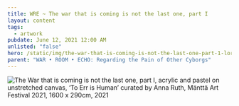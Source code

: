```yaml
---
title: WRE ~ The war that is coming is not the last one, part I
layout: content
tags:
  - artwork
pubdate: June 12, 2021 12:00 AM
unlisted: "false"
hero: /static/img/the-war-that-is-coming-is-not-the-last-one-part-1-lores.jpg
parent: "WAR • ROOM • ECHO: Regarding the Pain of Other Cyborgs"
---
```

![The War that is coming is not the last one, part I, acrylic and pastel on unstretched canvas, ‘To Err is Human’ curated by Anna Ruth, Mänttä Art Festival 2021, 1600 x 290cm, 2021](/static/img/the-war-that-is-coming-is-not-the-last-one-part-1-lores.jpg)
